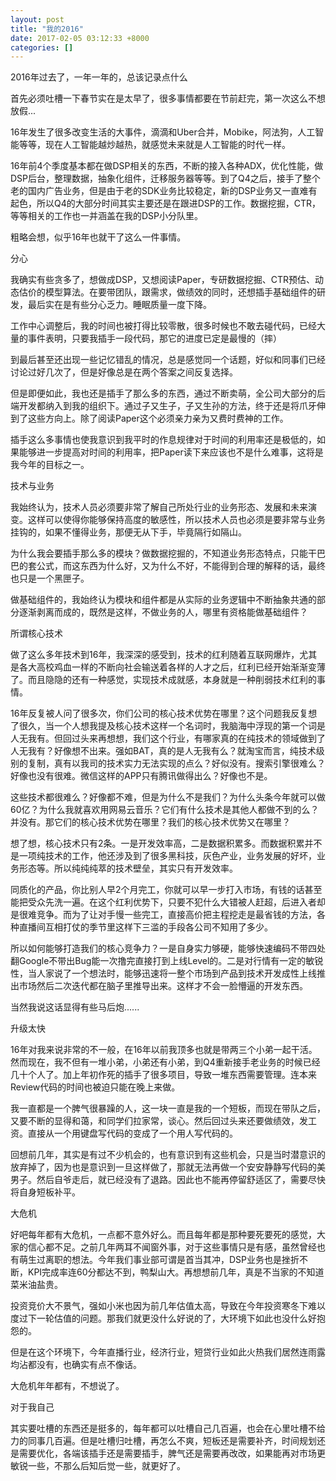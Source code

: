 ```yaml
---
layout: post
title: "我的2016"
date: 2017-02-05 03:12:33 +8000
categories: []
---
```

<!-- datetime: 2017-02-05 03:12:33 -->

2016年过去了，一年一年的，总该记录点什么

<!-- more -->

首先必须吐槽一下春节实在是太早了，很多事情都要在节前赶完，第一次这么不想放假...

16年发生了很多改变生活的大事件，滴滴和Uber合并，Mobike，阿法狗，人工智能等等，现在人工智能越炒越热，就感觉未来就是人工智能的时代一样。

16年前4个季度基本都在做DSP相关的东西，不断的接入各种ADX，优化性能，做DSP后台，整理数据，抽象化组件，迁移服务器等等。到了Q4之后，接手了整个老的国内广告业务，但是由于老的SDK业务比较稳定，新的DSP业务又一直难有起色，所以Q4的大部分时间其实主要还是在跟进DSP的工作。数据挖掘，CTR，等等相关的工作也一并涵盖在我的DSP小分队里。

粗略会想，似乎16年也就干了这么一件事情。

分心

我确实有些贪多了，想做成DSP，又想阅读Paper，专研数据挖掘、CTR预估、动态估价的模型算法。在要带团队，跟需求，做绩效的同时，还想插手基础组件的研发，最后实在是有些分心乏力。睡眠质量一度下降。

工作中心调整后，我的时间也被打得比较零散，很多时候也不敢去碰代码，已经大量的事件表明，只要我插手一段代码，那它的进度已定是最慢的（摔）

到最后甚至还出现一些记忆错乱的情况，总是感觉同一个话题，好似和同事们已经讨论过好几次了，但是好像总是在两个答案之间反复选择。

但是即便如此，我也还是插手了那么多的东西，通过不断卖萌，全公司大部分的后端开发都纳入到我的组织下。通过子又生子，子又生孙的方法，终于还是将爪牙伸到了这些方向上。除了阅读Paper这个必须亲力亲为又费时费神的工作。

插手这么多事情也使我意识到我平时的作息规律对于时间的利用率还是极低的，如果能够进一步提高对时间的利用率，把Paper读下来应该也不是什么难事，这将是我今年的目标之一。

技术与业务

我始终认为，技术人员必须要非常了解自己所处行业的业务形态、发展和未来演变。这样可以使得你能够保持高度的敏感性，所以技术人员也必须是要非常与业务挂钩的，如果不懂得业务，那便无从下手，毕竟隔行如隔山。

为什么我会要插手那么多的模块？做数据挖掘的，不知道业务形态特点，只能干巴巴的套公式，而这东西为什么好，又为什么不好，不能得到合理的解释的话，最终也只是一个黑匣子。

做基础组件的，我始终认为模块和组件都是从实际的业务逻辑中不断抽象共通的部分逐渐剥离而成的，既然是这样，不做业务的人，哪里有资格能做基础组件？

所谓核心技术

做了这么多年技术到16年，我深深的感受到，技术的红利随着互联网爆炸，尤其是各大高校鸡血一样的不断向社会输送着各样的人才之后，红利已经开始渐渐变薄了。而且隐隐的还有一种感觉，实现技术成就感，本身就是一种削弱技术红利的事情。

16年反复被人问了很多次，你们公司的核心技术优势在哪里？这个问题我反复想了很久，当一个人想我提及核心技术这样一个名词时，我脑海中浮现的第一个词是人无我有。但回过头来再想想，我们这个行业，有哪家真的在纯技术的领域做到了人无我有？好像想不出来。强如BAT，真的是人无我有么？就淘宝而言，纯技术级别的复制，真有以我司的技术实力无法实现的点么？好似没有。搜索引擎很难么？好像也没有很难。微信这样的APP只有腾讯做得出么？好像也不是。

这些技术都很难么？好像都不难，但是为什么不是我们？为什么头条今年就可以做60亿？为什么我就喜欢用网易云音乐？它们有什么技术是其他人都做不到的么？并没有。那它们的核心技术优势在哪里？我们的核心技术优势又在哪里？

想了想，核心技术只有2条。一是开发效率高，二是数据积累多。而数据积累并不是一项纯技术的工作，他还涉及到了很多黑科技，灰色产业，业务发展的好坏，业务形态等。所以纯纯纯萃的技术壁垒，其实只有开发效率。

同质化的产品，你比别人早2个月完工，你就可以早一步打入市场，有钱的话甚至能把受众先洗一遍。在这个红利优势下，只要不犯什么大错被人赶超，后进入者却是很难竞争。而为了让对手慢一些完工，直接高价把主程挖走是最省钱的方法，各种直播间互相打仗的季节里这样下三滥的手段各公司不知用了多少。

所以如何能够打造我们的核心竞争力？一是自身实力够硬，能够快速编码不带四处翻Google不带出Bug能一次撸完直接打到上线Level的。二是对行情有一定的敏锐性，当人家说了一个想法时，能够迅速将一整个市场到产品到技术开发成性上线推出市场然后二次迭代都在脑子里推导出来。这样才不会一脸懵逼的开发东西。

当然我说这话显得有些马后炮......

升级太快

16年对我来说非常的不一般，在16年以前我顶多也就是带两三个小弟一起干活。然而现在，我不但有一堆小弟，小弟还有小弟，到Q4重新接手老业务的时候已经几十个人了。加上年初作死的插手了很多项目，导致一堆东西需要管理。连本来Review代码的时间也被迫只能在晚上来做。

我一直都是一个脾气很暴躁的人，这一块一直是我的一个短板，而现在带队之后，又要不断的显得和蔼，和同学们拉家常，谈心。然后回过头来还要做绩效，发工资。直接从一个用键盘写代码的变成了一个用人写代码的。

回想前几年，其实是有过不少机会的，也有意识到有这些机会，只是当时潜意识的放弃掉了，因为也是意识到一旦这样做了，那就无法再做一个安安静静写代码的美男子。然后自爷走后，就已经没有了退路。因此也不能再停留舒适区了，需要尽快将自身短板补平。

大危机

好吧每年都有大危机，一点都不意外好么。而且每年都是那种要死要死的感觉，大家的信心都不足。之前几年两耳不闻窗外事，对于这些事情只是有感，虽然曾经也有萌生过离职的想法。今年我们事业部可谓是首当其冲，DSP业务也是挫折不断，KPI完成率连60分都达不到，鸭梨山大。再想想前几年，真是不当家的不知道菜米油盐贵。

投资竞价大不景气，强如小米也因为前几年估值太高，导致在今年投资寒冬下难以度过下一轮估值的问题。那我们就更没什么好说的了，大环境下如此也没什么好抱怨的。

但是在这个环境下，今年直播行业，经济行业，短贷行业如此火热我们居然连雨露均沾都没有，也确实有点不像话。

大危机年年都有，不想说了。

对于我自己

其实要吐槽的东西还是挺多的，每年都可以吐槽自己几百遍，也会在心里吐槽不给力的同事几百遍。但是吐槽归吐槽，再怎么不爽，短板还是需要补齐，时间规划还是需要优化，各端该插手还是需要插手，脾气还是需要再改改，如果能再对市场更敏锐一些，不那么后知后觉一些，就更好了。
